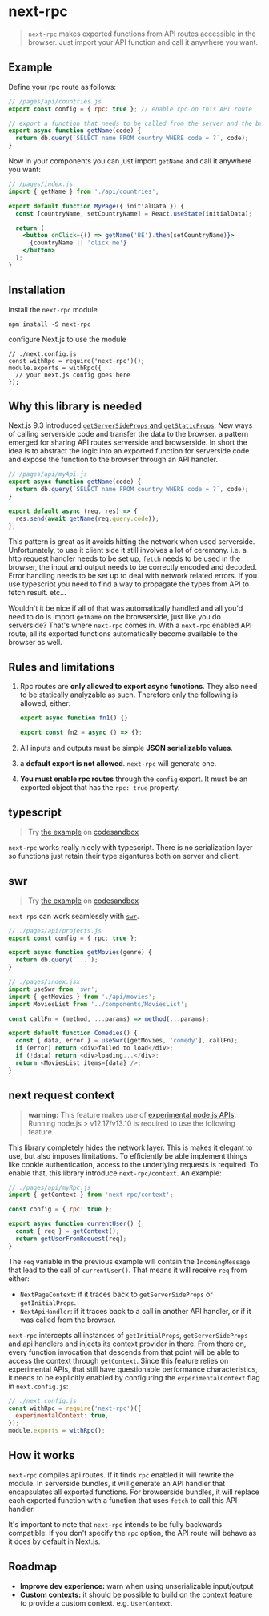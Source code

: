 # next-rpc

> `next-rpc` makes exported functions from API routes accessible in the browser. Just import your API function and call it anywhere you want.

## Example

Define your rpc route as follows:

```js
// /pages/api/countries.js
export const config = { rpc: true }; // enable rpc on this API route

// export a function that needs to be called from the server and the browser
export async function getName(code) {
  return db.query(`SELECT name FROM country WHERE code = ?`, code);
}
```

Now in your components you can just import `getName` and call it anywhere you want:

```jsx
// /pages/index.js
import { getName } from './api/countries';

export default function MyPage({ initialData }) {
  const [countryName, setCountryName] = React.useState(initialData);

  return (
    <button onClick={() => getName('BE').then(setCountryName)}>
      {countryName || 'click me'}
    </button>
  );
}
```

## Installation

Install the `next-rpc` module

```
npm install -S next-rpc
```

configure Next.js to use the module

```tsx
// ./next.config.js
const withRpc = require('next-rpc')();
module.exports = withRpc({
  // your next.js config goes here
});
```

## Why this library is needed

Next.js 9.3 introduced [`getServerSideProps` and `getStaticProps`](https://nextjs.org/docs/basic-features/data-fetching). New ways of calling serverside code and transfer the data to the browser. a pattern emerged for sharing API routes serverside and browserside. In short the idea is to abstract the logic into an exported function for serverside code and expose the function to the browser through an API handler.

```js
// /pages/api/myApi.js
export async function getName(code) {
  return db.query(`SELECT name FROM country WHERE code = ?`, code);
}

export default async (req, res) => {
  res.send(await getName(req.query.code));
};
```

This pattern is great as it avoids hitting the network when used serverside. Unfortunately, to use it client side it still involves a lot of ceremony. i.e. a http request handler needs to be set up, `fetch` needs to be used in the browser, the input and output needs to be correctly encoded and decoded. Error handling needs to be set up to deal with network related errors. If you use typescript you need to find a way to propagate the types from API to fetch result. etc...

Wouldn't it be nice if all of that was automatically handled and all you'd need to do is import `getName` on the browserside, just like you do serverside? That's where `next-rpc` comes in. With a `next-rpc` enabled API route, all its exported functions automatically become available to the browser as well.

## Rules and limitations

1. Rpc routes are **only allowed to export async functions**. They also need to be statically analyzable as such. Therefore only the following is allowed, either:

   ```js
   export async function fn1() {}

   export const fn2 = async () => {};
   ```

2. All inputs and outputs must be simple **JSON serializable values**.
3. a **default export is not allowed**. `next-rpc` will generate one.
4. **You must enable rpc routes** through the `config` export. It must be an exported object that has the `rpc: true` property.

## typescript

> Try [the example](https://github.com/Janpot/next-rpc/tree/master/examples/with-typescript) on [codesandbox](https://codesandbox.io/s/github/Janpot/next-rpc/tree/master/examples/with-typescript)

`next-rpc` works really nicely with typescript. There is no serialization layer so functions just retain their type sigantures both on server and client.

## swr

> Try [the example](https://github.com/Janpot/next-rpc/tree/master/examples/with-swr) on [codesandbox](https://codesandbox.io/s/github/Janpot/next-rpc/tree/master/examples/with-swr)

`next-rps` can work seamlessly with [`swr`](https://github.com/zeit/swr).

```ts
// ./pages/api/projects.js
export const config = { rpc: true };

export async function getMovies(genre) {
  return db.query(`...`);
}

// ./pages/index.jsx
import useSwr from 'swr';
import { getMovies } from './api/movies';
import MoviesList from '../components/MoviesList';

const callFn = (method, ...params) => method(...params);

export default function Comedies() {
  const { data, error } = useSwr([getMovies, 'comedy'], callFn);
  if (error) return <div>failed to load</div>;
  if (!data) return <div>loading...</div>;
  return <MoviesList items={data} />;
}
```

## next request context

> **warning:** This feature makes use of [experimental node.js APIs](https://nodejs.org/api/async_hooks.html#async_hooks_class_asynclocalstorage). Running node.js > v12.17/v13.10 is required to use the following feature.

This library completely hides the network layer. This is makes it elegant to use, but also imposes limitations. To efficiently be able implement things like cookie authentication, access to the underlying requests is required. To enable that, this library introduce `next-rpc/context`. An example:

```js
// ./pages/api/myRpc.js
import { getContext } from 'next-rpc/context';

const config = { rpc: true };

export async function currentUser() {
  const { req } = getContext();
  return getUserFromRequest(req);
}
```

The `req` variable in the previous example will contain the `IncomingMessage` that lead to the call of `currentUser()`. That means it will receive `req` from either:

- `NextPageContext`: if it traces back to `getServerSideProps` or `getInitialProps`.
- `NextApiHandler`: if it traces back to a call in another API handler, or if it was called from the browser.

`next-rpc` intercepts all instances of `getInitialProps`, `getServerSideProps` and api handlers and injects its context provider in there. From there on, every function invocation that descends from that point will be able to access the context through `getContext`. Since this feature relies on experimental APIs, that still have questionable performance characteristics, it needs to be explicitly enabled by configuring the `experimentalContext` flag in `next.config.js`:

```js
// ./next.config.js
const withRpc = require('next-rpc')({
  experimentalContext: true,
});
module.exports = withRpc();
```

## How it works

`next-rpc` compiles api routes. If it finds `rpc` enabled it will rewrite the module. In serverside bundles, it will generate an API handler that encapsulates all exported functions. For browserside bundles, it will replace each exported function with a function that uses `fetch` to call this API handler.

It's important to note that `next-rpc` intends to be fully backwards compatible. If you don't specify the `rpc` option, the API route will behave as it does by default in Next.js.

## Roadmap

- **Improve dev experience:** warn when using unserializable input/output
- **Custom contexts:** it should be possible to build on the context feature to provide a custom context. e.g. `UserContext`.
